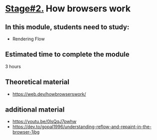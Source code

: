 # [Stage#2.](../../) How browsers work
## In this module, students need to study:
 - Rendering Flow

## Estimated time to complete the module
3 hours

## Theoretical material
- https://web.dev/howbrowserswork/


## additional material
- https://youtu.be/0IsQqJ7pwhw
- https://dev.to/gopal1996/understanding-reflow-and-repaint-in-the-browser-1jbg

